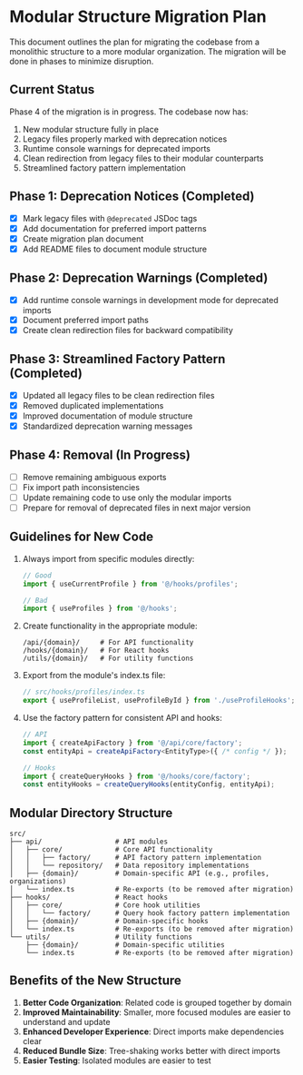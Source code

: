 
# Modular Structure Migration Plan

This document outlines the plan for migrating the codebase from a monolithic structure to a more modular organization. The migration will be done in phases to minimize disruption.

## Current Status

Phase 4 of the migration is in progress. The codebase now has:

1. New modular structure fully in place
2. Legacy files properly marked with deprecation notices
3. Runtime console warnings for deprecated imports
4. Clean redirection from legacy files to their modular counterparts
5. Streamlined factory pattern implementation

## Phase 1: Deprecation Notices (Completed)

- [x] Mark legacy files with `@deprecated` JSDoc tags
- [x] Add documentation for preferred import patterns
- [x] Create migration plan document
- [x] Add README files to document module structure

## Phase 2: Deprecation Warnings (Completed)

- [x] Add runtime console warnings in development mode for deprecated imports
- [x] Document preferred import paths
- [x] Create clean redirection files for backward compatibility

## Phase 3: Streamlined Factory Pattern (Completed)

- [x] Updated all legacy files to be clean redirection files
- [x] Removed duplicated implementations 
- [x] Improved documentation of module structure
- [x] Standardized deprecation warning messages

## Phase 4: Removal (In Progress)

- [ ] Remove remaining ambiguous exports
- [ ] Fix import path inconsistencies
- [ ] Update remaining code to use only the modular imports
- [ ] Prepare for removal of deprecated files in next major version

## Guidelines for New Code

1. Always import from specific modules directly:
   ```typescript
   // Good
   import { useCurrentProfile } from '@/hooks/profiles';
   
   // Bad
   import { useProfiles } from '@/hooks';
   ```

2. Create functionality in the appropriate module:
   ```
   /api/{domain}/     # For API functionality
   /hooks/{domain}/   # For React hooks
   /utils/{domain}/   # For utility functions
   ```

3. Export from the module's index.ts file:
   ```typescript
   // src/hooks/profiles/index.ts
   export { useProfileList, useProfileById } from './useProfileHooks';
   ```

4. Use the factory pattern for consistent API and hooks:
   ```typescript
   // API
   import { createApiFactory } from '@/api/core/factory'; 
   const entityApi = createApiFactory<EntityType>({ /* config */ });
   
   // Hooks
   import { createQueryHooks } from '@/hooks/core/factory';
   const entityHooks = createQueryHooks(entityConfig, entityApi);
   ```

## Modular Directory Structure

```
src/
├── api/                  # API modules
│   ├── core/             # Core API functionality
│   │   ├── factory/      # API factory pattern implementation
│   │   └── repository/   # Data repository implementations
│   ├── {domain}/         # Domain-specific API (e.g., profiles, organizations)
│   └── index.ts          # Re-exports (to be removed after migration)
├── hooks/                # React hooks
│   ├── core/             # Core hook utilities
│   │   └── factory/      # Query hook factory pattern implementation
│   ├── {domain}/         # Domain-specific hooks
│   └── index.ts          # Re-exports (to be removed after migration)
└── utils/                # Utility functions
    ├── {domain}/         # Domain-specific utilities
    └── index.ts          # Re-exports (to be removed after migration)
```

## Benefits of the New Structure

1. **Better Code Organization**: Related code is grouped together by domain
2. **Improved Maintainability**: Smaller, more focused modules are easier to understand and update
3. **Enhanced Developer Experience**: Direct imports make dependencies clear
4. **Reduced Bundle Size**: Tree-shaking works better with direct imports
5. **Easier Testing**: Isolated modules are easier to test

